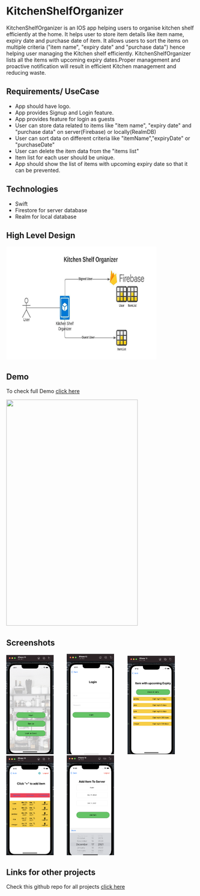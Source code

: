  # KitchenShelfOrganizer
 KitchenShelfOrganizer is an IOS app helping users to organise kitchen shelf efficiently at the home. It helps user to store item details like item name, expiry date and purchase date of item. It allows users to sort the items on multiple criteria ("item name", "expiry date" and "purchase data") hence helping user managing the Kitchen shelf efficiently. KitchenShelfOrganizer lists all the items with upcoming expiry dates.Proper management and proactive notification will result in efficient Kitchen management and reducing waste.


## Requirements/ UseCase
* App should have logo.
* App provides  Signup and Login feature.
* App provides feature for login as guests
* User can store data related to items like "item name", "expiry date" and "purchase data" on server(Firebase) or locally(RealmDB)
* User can sort data on different criteria like "itemName","expiryDate" or "purchaseDate"
* User can delete the item data from the "items list"
* Item list for each user should be unique.
* App should show the list of items with upcoming expiry date so that it can be prevented.



## Technologies

* Swift
* Firestore for server database
* Realm for local database

## High Level Design

<img src="./Media/KitchenShelfOrganizer.jpeg" width="400" height="300">

## Demo

To check full Demo [click here](https://drive.google.com/file/d/1ztRM190XP8NyaVcoeoNP0T3xub1kD2wg/view?usp=sharing)

<img src="./Media/KitchenShelfOrganizerDemo.gif" width="350" height="600">


## Screenshots
<p align="left">
  <img alt="firstScreen" src="./Media/screenShots/firstScreen.png" width="25%">
&nbsp; &nbsp; &nbsp; &nbsp; 
  <img alt="Dark" src="./Media/screenShots/loginScreen.png" width="25%">
&nbsp; &nbsp; &nbsp; &nbsp; 
  <img alt="Dark" src="./Media/screenShots/ItemUpcomingExpiryDate.png" width="25%">
&nbsp; &nbsp; &nbsp; &nbsp; 
  <img alt="Dark" src="./Media/screenShots/tableView.png" width="25%">
&nbsp; &nbsp; &nbsp; &nbsp; 
  <img alt="Dark" src="./Media/screenShots/addItemToServer.png" width="25%">
  &nbsp; &nbsp; &nbsp; &nbsp; 
</p>

## Links for other projects
Check this github repo for all projects [click here](https://github.com/dj0894/INFO6350_SmartPhoneBasedDevelopement)





